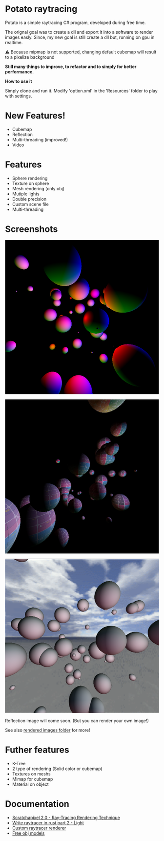 # Potato raytracing

Potato is a simple raytracing C# program, developed during free time.

The orignal goal was to create a dll and export it into a software to render images easly.
Since, my new goal is still create a dll but, running on gpu in realtime.

:warning: Because mipmap is not supported, changing default cubemap will result to a pixelize background

**Still many things to improve, to refactor and to simply for better performance.**

**How to use it**

Simply clone and run it.
Modify 'option.xml' in the 'Resources' folder to play with settings.

# New Features!

  - Cubemap
  - Reflection
  - Multi-threading (improved!)
  - Video
# Features

 -  Sphere rendering
 -  Texture on sphere
 -  Mesh rendering (only obj)
 -  Mutiple lights
 -  Double precision
 -  Custom scene file
 -  Multi-threading
# Screenshots
![multiple lights](https://raw.githubusercontent.com/BaboucheOne/PotatoRaytracing/master/renderedImages/27_10_19_image1.bmp)

![multiple lights and textures](https://raw.githubusercontent.com/BaboucheOne/PotatoRaytracing/master/renderedImages/04_11_19_image1.bmp)

![cubemap and light](https://raw.githubusercontent.com/BaboucheOne/PotatoRaytracing/master/renderedImages/22_05_20_cubemap_1.bmp)

Reflection image will come soon. (But you can render your own image!)

See also [rendered images folder](https://github.com/BaboucheOne/PotatoRaytracing/tree/master/renderedImages) for more!

# Futher features

 - K-Tree
 - 2 type of rendering (Solid color or cubemap)
 - Textures on meshs
 - Mimap for cubemap
 - Material on object

# Documentation

 - [Scratchapixel 2.0 - Ray-Tracing Rendering Technique](https://www.scratchapixel.com/lessons/3d-basic-rendering/ray-tracing-overview/ray-tracing-rendering-technique-overview)
 - [Write raytracer in rust part 2 - Light](https://bheisler.github.io/post/writing-raytracer-in-rust-part-2/)
 - [Custom raytracer renderer](https://dietertack.files.wordpress.com/2017/11/tackdieter_paper.pdf)
 - [Free obj models](http://casual-effects.com/data/index.html)
